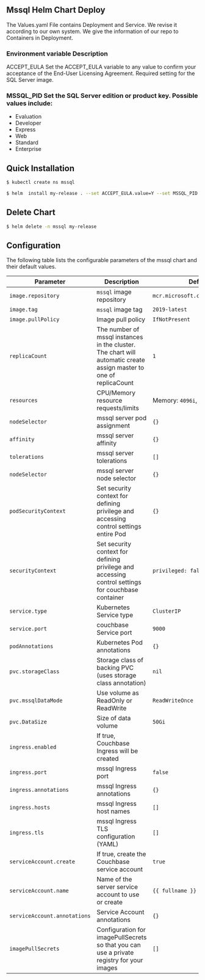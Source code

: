## Mssql Helm Chart Deploy

The Values.yaml File contains Deployment and Service. We revise it according to our own system. We give the information of our repo to Containers in Deployment.


### Environment variable	Description
ACCEPT_EULA	Set the ACCEPT_EULA variable to any value to confirm your acceptance of the End-User Licensing Agreement. Required setting for the SQL Server image.

### MSSQL_PID	Set the SQL Server edition or product key. Possible values include:

* Evaluation
* Developer
* Express
* Web
* Standard
* Enterprise


## Quick Installation

```bash
$ kubectl create ns mssql
```

```bash
$ helm  install my-release . --set ACCEPT_EULA.value=Y --set MSSQL_PID.value=Developer -n mssql
```
## Delete Chart

```bash
$ helm delete -n mssql my-release
```

## Configuration

The following table lists the configurable parameters of the mssql chart and their default values.

| Parameter                                      | Description                                                                                                                                           | Default                           |
|------------------------------------------------|-------------------------------------------------------------------------------------------------------------------------------------------------------|-----------------------------------|
| `image.repository`                     | `mssql` image repository                                                                                                                            | `mcr.microsoft.com/mssql/server`                |
| `image.tag`                            | `mssql` image tag                                                                                                                                   | `2019-latest`                         |
| `image.pullPolicy`                     | Image pull policy                                                                                                                                     | `IfNotPresent`                    |
| `replicaCount`                             | The number of mssql instances in the cluster. The chart will automatic create assign master to one of replicaCount                                      | `1`                               |
| `resources`                            | CPU/Memory resource requests/limits                                                                                                                   | Memory: `4096i`, CPU: `100m`     |
| `nodeSelector`                         | mssql server pod assignment                                                                                                                         | `{}`                              |
| `affinity`                             | mssql server affinity                                                                                                                               | `{}`                              |
| `tolerations`                          | mssql server tolerations                                                                                                                            | `[]`                              |
| `nodeSelector`                         | mssql server node selector                                                                                                                          | `{}`                              |
| `podSecurityContext`                   | Set security context for defining privilege and accessing control settings entire Pod                                                                 | `{}`                              |
| `securityContext`                      | Set security context for defining privilege and accessing control settings for couchbase container                                                      | `privileged: false`               |
| `service.type`                         | Kubernetes Service type                                                                                                                               | `ClusterIP`                       |
| `service.port`                         | couchbase Service port                                                                                                                                  | `9000`                            |
| `podAnnotations`                       | Kubernetes Pod annotations                                                                                                                            | `{}`                              |
| `pvc.storageClass`             | Storage class of backing PVC (uses storage class annotation)                                                                                          | `nil`                             |
| `pvc.mssqlDataMode`               | Use volume as ReadOnly or ReadWrite                                                                                                                   | `ReadWriteOnce`                   |
| `pvc.DataSize`                     | Size of data volume                                                                                                                                   | `50Gi`                            |
| `ingress.enabled`                      | If true, Couchbase Ingress will be created                                                                                                          |
| `ingress.port`                         | mssql Ingress port                                                                                                                                  | `false`                           |
| `ingress.annotations`                  | mssql Ingress annotations                                                                                                                           | `{}`                              |
| `ingress.hosts`                        | mssql Ingress host names                                                                                                                            | `[]`                              |
| `ingress.tls`                          | mssql Ingress TLS configuration (YAML)                                                                                                              | `[]`                              |                                                                     
| `serviceAccount.create`                        | If true, create the Couchbase service account                                                                                                           | `true`                            |
| `serviceAccount.name`                          | Name of the server service account to use or create                                                                                                   | `{{ fullname }}`          |
| `serviceAccount.annotations`                   | Service Account annotations                                                                                                                           | `{}`                              |
| `imagePullSecrets`                             | Configuration for imagePullSecrets so that you can use a private registry for your images                                                        | `[]`                              |



